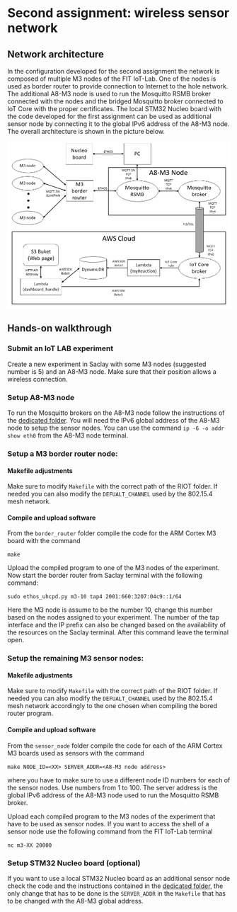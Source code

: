 # Second assignment: wireless sensor network

## Network architecture

In the configuration developed for the second assignment the network is composed of multiple M3 nodes of the FIT IoT-Lab. One of the nodes is used as border router to provide connection to Internet to the hole network. The additional A8-M3 node is used to run the Mosquitto RSMB broker connected with the nodes and the bridged Mosquitto broker connected to IoT Core with the proper certificates. The local STM32 Nucleo board with the code developed for the first assignment can be used as additional sensor node by connecting it to the global IPv6 address of the A8-M3 node. The overall architecture is shown in the picture below.

<img src=./../src/network2.png width="800">

## Hands-on walkthrough

### Submit an IoT LAB experiment

Create a new experiment in Saclay with some M3 nodes (suggested number is 5) and an A8-M3 node. Make sure that their position allows a wireless connection.

### Setup A8-M3 node

To run the Mosquitto brokers on the A8-M3 node follow the instructions of the [dedicated folder](../mosquitto). You will need the IPv6 global address of the A8-M3 node to setup the sensor nodes. You can use the command `ip -6 -o addr show eth0` from the A8-M3 node terminal.

### Setup a M3 border router node:
#### Makefile adjustments

Make sure to modify `Makefile` with the correct path of the RIOT folder. If needed you can also modify the `DEFUALT_CHANNEL` used by the 802.15.4 mesh network.

#### Compile and upload software

From the `border_router` folder compile the code for the ARM Cortex M3 board with the command

    make

Upload the compiled program to one of the M3 nodes of the experiment. Now start the border router from Saclay terminal with the following command:

    sudo ethos_uhcpd.py m3-10 tap4 2001:660:3207:04c9::1/64

Here the M3 node is assume to be the number 10, change this number based on the nodes assigned to your experiment. The number of the tap interface and the IP prefix can also be changed based on the availability of the resources on the Saclay terminal. After this command leave the terminal open.

### Setup the remaining M3 sensor nodes:
#### Makefile adjustments

Make sure to modify `Makefile` with the correct path of the RIOT folder. If needed you can also modify the `DEFUALT_CHANNEL` used by the 802.15.4 mesh network accordingly to the one chosen when compiling the bored router program.

#### Compile and upload software

From the `sensor_node` folder compile the code for each of the ARM Cortex M3 boards used as sensors with the command

    make NODE_ID=<XX> SERVER_ADDR=<A8-M3 node address>

where you have to make sure to use a different node ID numbers for each of the sensor nodes. Use numbers from 1 to 100. The server address is the global IPv6 address of the A8-M3 node used to run the Mosquitto RSMB broker.

Upload each compiled program to the M3 nodes of the experiment that have to be used as sensor nodes. If you want to access the shell of a sensor node use the following command from the FIT IoT-Lab terminal

    nc m3-XX 20000

### Setup STM32 Nucleo board (optional)

If you want to use a local STM32 Nucleo board as an additional sensor node check the code and the instructions contained in the [dedicated folder](./../stm32_f401re), the only change that has to be done is the `SERVER_ADDR` in the `Makefile` that has to be changed with the A8-M3 global address.